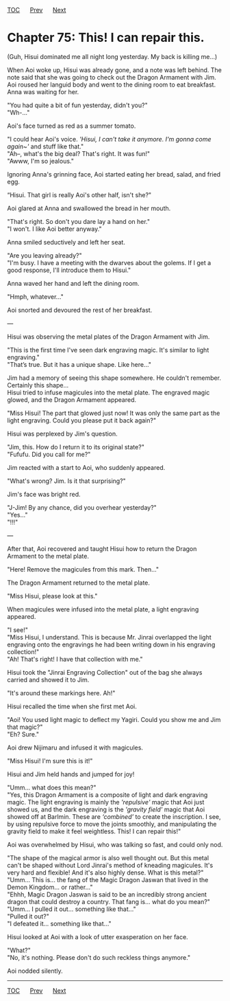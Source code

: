 [TOC](../readme.md)&nbsp;&nbsp;&nbsp;&nbsp;&nbsp;&nbsp;[Prev](section_0007.md)&nbsp;&nbsp;&nbsp;&nbsp;&nbsp;&nbsp;[Next](section_0009.md)



# Chapter 75: This! I can repair this.

(Guh, Hisui dominated me all night long yesterday. My back is killing
me...)  
  
When Aoi woke up, Hisui was already gone, and a note was left behind.
The note said that she was going to check out the Dragon Armament with
Jim.  
Aoi roused her languid body and went to the dining room to eat
breakfast. Anna was waiting for her.  
  
"You had quite a bit of fun yesterday, didn't you?"  
"Wh-..."  
  
Aoi's face turned as red as a summer tomato.  
  
"I could hear Aoi's voice. *'Hisui, I can't take it anymore. I'm gonna
come again~'* and stuff like that."  
"Ah–, what's the big deal? That's right. It was fun!"  
"Awww, I'm so jealous."  
  
Ignoring Anna's grinning face, Aoi started eating her bread, salad, and
fried egg.  
  
“Hisui. That girl is really Aoi's other half, isn't she?"  
  
Aoi glared at Anna and swallowed the bread in her mouth.  
  
"That's right. So don't you dare lay a hand on her."  
"I won't. I like Aoi better anyway."  
  
Anna smiled seductively and left her seat.  
  
"Are you leaving already?"  
"I'm busy. I have a meeting with the dwarves about the golems. If I get
a good response, I'll introduce them to Hisui."  
  
Anna waved her hand and left the dining room.  
  
"Hmph, whatever..."  
  
Aoi snorted and devoured the rest of her breakfast.  
  
—  
  
Hisui was observing the metal plates of the Dragon Armament with Jim.  
  
"This is the first time I've seen dark engraving magic. It's similar to
light engraving."  
"That’s true. But it has a unique shape. Like here..."  
  
Jim had a memory of seeing this shape somewhere. He couldn't remember.
Certainly this shape...  
Hisui tried to infuse magicules into the metal plate. The engraved magic
glowed, and the Dragon Armament appeared.  
  
"Miss Hisui! The part that glowed just now! It was only the same part as
the light engraving. Could you please put it back again?"  
  
Hisui was perplexed by Jim's question.  
  
"Jim, this. How do I return it to its original state?"  
"Fufufu. Did you call for me?"  
  
Jim reacted with a start to Aoi, who suddenly appeared.  
  
"What's wrong? Jim. Is it that surprising?"  
  
Jim's face was bright red.  
  
"J-Jim! By any chance, did you overhear yesterday?"  
"Yes..."  
"!!!"  
  
—  
  
After that, Aoi recovered and taught Hisui how to return the Dragon
Armament to the metal plate.  
  
"Here! Remove the magicules from this mark. Then..."  
  
The Dragon Armament returned to the metal plate.  
  
"Miss Hisui, please look at this."  
  
When magicules were infused into the metal plate, a light engraving
appeared.  
  
"I see!"  
"Miss Hisui, I understand. This is because Mr. Jinrai overlapped the
light engraving onto the engravings he had been writing down in his
engraving collection!"  
"Ah! That's right! I have that collection with me."  
  
Hisui took the "Jinrai Engraving Collection" out of the bag she always
carried and showed it to Jim.  
  
"It's around these markings here. Ah!"  
  
Hisui recalled the time when she first met Aoi.  
  
"Aoi! You used light magic to deflect my Yagiri. Could you show me and
Jim that magic?"  
"Eh? Sure."  
  
Aoi drew Nijimaru and infused it with magicules.  
  
"Miss Hisui! I'm sure this is it!"  
  
Hisui and Jim held hands and jumped for joy!  
  
"Umm... what does this mean?"  
"Yes, this Dragon Armament is a composite of light and dark engraving
magic. The light engraving is mainly the *'repulsive'* magic that Aoi
just showed us, and the dark engraving is the *'gravity field'* magic
that Aoi showed off at Barlmin. These are *‘combined’* to create the
inscription. I see, by using repulsive force to move the joints
smoothly, and manipulating the gravity field to make it feel weightless.
This! I can repair this!"  
  
Aoi was overwhelmed by Hisui, who was talking so fast, and could only
nod.  
  
"The shape of the magical armor is also well thought out. But this metal
can't be shaped without Lord Jinrai's method of kneading magicules. It's
very hard and flexible! And it's also highly dense. What is this
metal?"  
"Umm... This is... the fang of the Magic Dragon Jaswan that lived in the
Demon Kingdom... or rather..."  
"Ehhh, Magic Dragon Jaswan is said to be an incredibly strong ancient
dragon that could destroy a country. That fang is... what do you
mean?"  
"Umm... I pulled it out... something like that..."  
"Pulled it out?"  
"I defeated it... something like that..."  
  
Hisui looked at Aoi with a look of utter exasperation on her face.  
  
"What?"  
"No, it's nothing. Please don't do such reckless things anymore."  
  
Aoi nodded silently.  
  
  
  


---
[TOC](../readme.md)&nbsp;&nbsp;&nbsp;&nbsp;&nbsp;&nbsp;[Prev](section_0007.md)&nbsp;&nbsp;&nbsp;&nbsp;&nbsp;&nbsp;[Next](section_0009.md)

